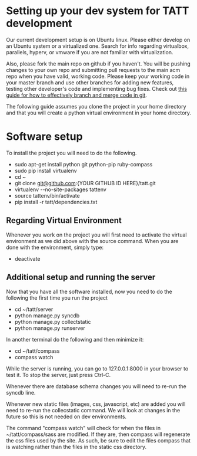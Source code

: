 # Setting up your dev system for TATT development

Our current development setup is on Ubuntu linux.  Please either develop on an
Ubuntu system or a virtualized one.  Search for info regarding virtualbox,
parallels, hyperv, or vmware if you are not familiar with virtualization.

Also, please fork the main repo on github if you haven't.  You will be pushing 
changes to your own repo and submitting pull requests to the main acm repo when
you have valid, working code.  Please keep your working code in your master
branch and use other branches for adding new features, testing other developer's
code and implementing bug fixes.  Check out [this guide for how to effectively
branch and merge code in git](http://git-scm.com/book/en/Git-Branching-Basic-Branching-and-Merging).

The following guide assumes you clone the project in your home directory and
that you will create a python virtual environment in your home directory.

# Software setup
To install the project you will need to do the following.

* sudo apt-get install python git python-pip ruby-compass
* sudo pip install virtualenv
* cd ~
* git clone git@github.com:{YOUR GITHUB ID HERE}/tatt.git
* virtualenv --no-site-packages tattenv
* source tattenv/bin/activate
* pip install -r tatt/dependencies.txt

## Regarding Virtual Environment
Whenever you work on the project you will first need to activate the virtual 
environment as we did above with the source command.  When you are done with the
environment, simply type:
* deactivate

## Additional setup and running the server
Now that you have all the software installed, now you need to do the following
the first time you run the project
* cd ~/tatt/server
* python manage.py syncdb
* python manage.py collectstatic
* python manage.py runserver

In another terminal do the following and then minimize it:
* cd ~/tatt/compass
* compass watch

While the server is running, you can go to 127.0.0.1:8000 in your browser to test
it.  To stop the server, just press Ctrl-C.

Whenever there are database schema changes you will need to re-run the
syncdb line.

Whenever new static files (images, css, javascript, etc) are added you will need
to re-run the collecstatic command.  We will look at changes in the future so
this is not needed on dev environments.

The command "compass watch" will check for when the files in ~/tatt/compass/sass
are modified.  If they are, then compass will regenerate the css files used by
the site.  As such, be sure to edit the files compass that is watching rather
than the files in the static css directory.
